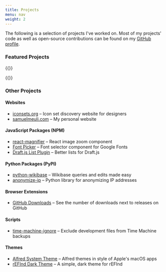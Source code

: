 ```yaml
---
title: Projects
menu: nav
weight: 2
---
```


The following is a selection of projects I've worked on. Most of my projects' code as well as open-source contributions can be found on my [GitHub profile](https://github.com/samuelmeuli).

### Featured Projects

{{<project id="mini-diary" name="Mini Diary" date="2019-01-18" description="Simple and secure journal app for macOS, Windows and Linux" website="https://minidiary.app" github="https://github.com/samuelmeuli/mini-diary" producthunt="https://www.producthunt.com/posts/mini-diary">}}

{{<project id="lyrics-poster" name="LyricsPoster" date="2018-07-13" description="Web app for creating artist posters written in their lyrics" website="https://lyricsposter.net" github="https://github.com/samuelmeuli/lyrics-poster" producthunt="https://www.producthunt.com/posts/lyricsposter">}}

### Other Projects

#### Websites

- [iconsets.org](https://iconsets.org) – Icon set discovery website for designers
- [samuelmeuli.com](https://github.com/samuelmeuli/samuelmeuli.com) – My personal website

#### JavaScript Packages (NPM)

- [react-magnifier](https://github.com/samuelmeuli/react-magnifier) – React image zoom component
- [Font Picker](https://github.com/samuelmeuli/font-picker) – Font selector component for Google Fonts
- [Draft.js List Plugin](https://github.com/samuelmeuli/draft-js-list-plugin) – Better lists for Draft.js

#### Python Packages (PyPI)

- [python-wikibase](https://github.com/samuelmeuli/python-wikibase) – Wikibase queries and edits made easy
- [anonymize-ip](https://github.com/samuelmeuli/anonymize-ip) – Python library for anonymizing IP addresses

#### Browser Extensions

- [GitHub Downloads](https://github.com/samuelmeuli/github-downloads) – See the number of downloads next to releases on GitHub

#### Scripts

- [time-machine-ignore](https://github.com/samuelmeuli/time-machine-ignore) – Exclude development files from Time Machine backups

#### Themes

- [Alfred System Theme](https://github.com/samuelmeuli/alfred-system-theme) – Alfred themes in style of Apple's macOS apps
- [rEFInd Dark Theme](https://github.com/samuelmeuli/refind-theme-dark) – A simple, dark theme for rEFInd
